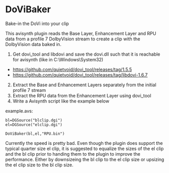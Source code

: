 # DoViBaker
Bake-in the DoVi into your clip

This avisynth plugin reads the Base Layer, Enhancement Layer and RPU data from a profile 7 DolbyVision stream to create a clip with the DolbyVision data baked in.

1. Get dovi_tool and libdovi and save the dovi.dll such that it is reachable for avisynth (like in C:\Windows\System32)
  - https://github.com/quietvoid/dovi_tool/releases/tag/1.5.5
  - https://github.com/quietvoid/dovi_tool/releases/tag/libdovi-1.6.7
2. Extract the Base and Enhancement Layers separately from the initial profile 7 stream
3. Extract the RPU data from the Enhancement Layer using dovi_tool
4. Write a Avisynth script like the example below

example.avs:
```
bl=DGSource("blclip.dgi")
el=DGSource("elclip.dgi")

DoViBaker(bl,el,"RPU.bin")
```

Currently the speed is pretty bad. Even though the plugin does support the typical quarter size el clip, it is suggested to equalize the sizes of the el clip and the bl clip prior to handing them to the plugin to improve the performance. Either by downsizeing the bl clip to the el clip size or upsizing the el clip size to the bl clip size.
